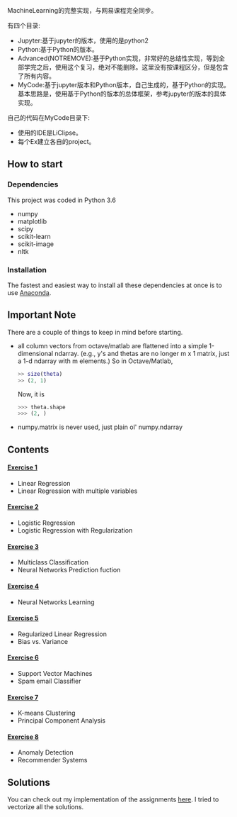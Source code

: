 MachineLearning的完整实现，与网易课程完全同步。

有四个目录:
- Jupyter:基于jupyter的版本，使用的是python2
- Python:基于Python的版本。
- Advanced(NOTREMOVE):基于Python实现，非常好的总结性实现，等到全部学完之后，使用这个复习，绝对不能删除。这里没有按课程区分，但是包含了所有内容。
- MyCode:基于jupyter版本和Python版本，自己生成的，基于Python的实现。基本思路是，使用基于Python的版本的总体框架，参考jupyter的版本的具体实现。

自己的代码在MyCode目录下:
- 使用的IDE是LiClipse。
- 每个Ex建立各自的project。

## How to start
### Dependencies
This project was coded in Python 3.6
* numpy
* matplotlib
* scipy
* scikit-learn
* scikit-image
* nltk

### Installation
The fastest and easiest way to install all these dependencies at once is to use [Anaconda](https://www.continuum.io/downloads).


## Important Note
There are a couple of things to keep in mind before starting.
* all column vectors from octave/matlab are flattened into a simple 1-dimensional ndarray. (e.g., y's and thetas are no longer m x 1 matrix, just a 1-d ndarray with m elements.)
So in Octave/Matlab, 
    ```matlab
    >> size(theta)
    >> (2, 1)
    ```
    Now, it is
    ```python
    >>> theta.shape
    >>> (2, )
    ```
* numpy.matrix is never used, just plain ol' numpy.ndarray

## Contents
#### [Exercise 1](https://github.com/nsoojin/coursera-ml-py/tree/master/machine-learning-ex1)
* Linear Regression
* Linear Regression with multiple variables
#### [Exercise 2](https://github.com/nsoojin/coursera-ml-py/tree/master/machine-learning-ex2)
* Logistic Regression
* Logistic Regression with Regularization
#### [Exercise 3](https://github.com/nsoojin/coursera-ml-py/tree/master/machine-learning-ex3)
* Multiclass Classification
* Neural Networks Prediction fuction
#### [Exercise 4](https://github.com/nsoojin/coursera-ml-py/tree/master/machine-learning-ex4)
* Neural Networks Learning
#### [Exercise 5](https://github.com/nsoojin/coursera-ml-py/tree/master/machine-learning-ex5)
* Regularized Linear Regression
* Bias vs. Variance
#### [Exercise 6](https://github.com/nsoojin/coursera-ml-py/tree/master/machine-learning-ex6)
* Support Vector Machines
* Spam email Classifier
#### [Exercise 7](https://github.com/nsoojin/coursera-ml-py/tree/master/machine-learning-ex7)
* K-means Clustering
* Principal Component Analysis
#### [Exercise 8](https://github.com/nsoojin/coursera-ml-py/tree/master/machine-learning-ex8)
* Anomaly Detection
* Recommender Systems

## Solutions
You can check out my implementation of the assignments [here](https://github.com/nsoojin/coursera-ml-py-sj). I tried to vectorize all the solutions.